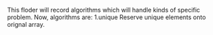 This floder will record algorithms which will handle kinds of specific problem.
Now, algorithms are:
1.unique
Reserve unique elements onto orignal array. 
